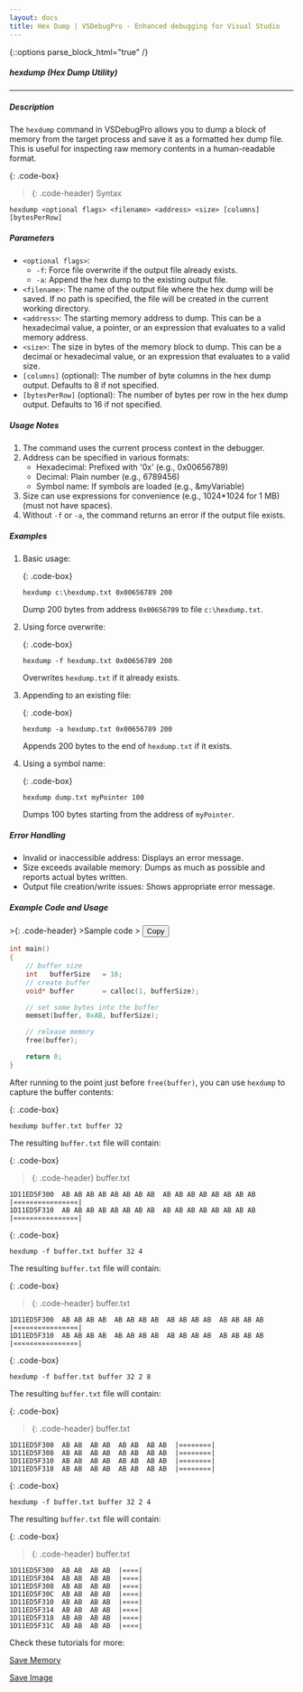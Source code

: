 ```yaml
---
layout: docs
title: Hex Dump | VSDebugPro - Enhanced debugging for Visual Studio
---
```

{::options parse_block_html="true" /}

##### hexdump (Hex Dump Utility)
---

##### Description
The `hexdump` command in VSDebugPro allows you to dump a block of memory from the target process and save it as a formatted hex dump file. This is useful for inspecting raw memory contents in a human-readable format.

{: .code-box}
>{: .code-header}
>Syntax
```code
hexdump <optional flags> <filename> <address> <size> [columns] [bytesPerRow]
```

##### Parameters

- `<optional flags>`:
    - `-f`: Force file overwrite if the output file already exists.
    - `-a`: Append the hex dump to the existing output file.
- `<filename>`: The name of the output file where the hex dump will be saved. If no path is specified, the file will be created in the current working directory.
- `<address>`: The starting memory address to dump. This can be a hexadecimal value, a pointer, or an expression that evaluates to a valid memory address.
- `<size>`: The size in bytes of the memory block to dump. This can be a decimal or hexadecimal value, or an expression that evaluates to a valid size.
- `[columns]` (optional): The number of byte columns in the hex dump output. Defaults to 8 if not specified.
- `[bytesPerRow]` (optional): The number of bytes per row in the hex dump output. Defaults to 16 if not specified.

##### Usage Notes

1. The command uses the current process context in the debugger.
2. Address can be specified in various formats:
   - Hexadecimal: Prefixed with '0x' (e.g., 0x00656789)
   - Decimal: Plain number (e.g., 6789456)
   - Symbol name: If symbols are loaded (e.g., &myVariable)
3. Size can use expressions for convenience (e.g., 1024*1024 for 1 MB) (must not have spaces).
4. Without `-f` or `-a`, the command returns an error if the output file exists.

##### Examples

1. Basic usage:

   {: .code-box}
   ```
   hexdump c:\hexdump.txt 0x00656789 200
   ```
   Dump 200 bytes from address `0x00656789` to file `c:\hexdump.txt`.

2. Using force overwrite:

   {: .code-box}
   ```
   hexdump -f hexdump.txt 0x00656789 200
   ```
   Overwrites `hexdump.txt` if it already exists.

3. Appending to an existing file:

   {: .code-box}
   ```
   hexdump -a hexdump.txt 0x00656789 200
   ```
   Appends 200 bytes to the end of `hexdump.txt` if it exists.

4. Using a symbol name:

   {: .code-box}
   ```
   hexdump dump.txt myPointer 100
   ```
   Dumps 100 bytes starting from the address of `myPointer`.

##### Error Handling

- Invalid or inaccessible address: Displays an error message.
- Size exceeds available memory: Dumps as much as possible and reports actual bytes written.
- Output file creation/write issues: Shows appropriate error message.

##### Example Code and Usage

<div class="code-box">
>{: .code-header}
>Sample code
> <button onclick="copyCode(this)" class="copy-button">Copy</button>

```cpp
int main()
{
    // buffer size
    int   bufferSize   = 16;
    // create buffer
    void* buffer       = calloc(1, bufferSize);

    // set some bytes into the buffer
    memset(buffer, 0xAB, bufferSize);

    // release memory
    free(buffer);

    return 0;
}
```
</div>

After running to the point just before `free(buffer)`, you can use `hexdump` to capture the buffer contents:

{: .code-box}
```
hexdump buffer.txt buffer 32
```

The resulting `buffer.txt` file will contain:

{: .code-box}
>{: .code-header}
>buffer.txt
```
1D11ED5F300  AB AB AB AB AB AB AB AB  AB AB AB AB AB AB AB AB  |««««««««««««««««|
1D11ED5F310  AB AB AB AB AB AB AB AB  AB AB AB AB AB AB AB AB  |««««««««««««««««|
```

{: .code-box}
```
hexdump -f buffer.txt buffer 32 4
```

The resulting `buffer.txt` file will contain:

{: .code-box}
>{: .code-header}
>buffer.txt
```
1D11ED5F300  AB AB AB AB  AB AB AB AB  AB AB AB AB  AB AB AB AB  |««««««««««««««««|
1D11ED5F310  AB AB AB AB  AB AB AB AB  AB AB AB AB  AB AB AB AB  |««««««««««««««««|
```

{: .code-box}
```
hexdump -f buffer.txt buffer 32 2 8
```

The resulting `buffer.txt` file will contain:

{: .code-box}
>{: .code-header}
>buffer.txt
```
1D11ED5F300  AB AB  AB AB  AB AB  AB AB  |««««««««|
1D11ED5F308  AB AB  AB AB  AB AB  AB AB  |««««««««|
1D11ED5F310  AB AB  AB AB  AB AB  AB AB  |««««««««|
1D11ED5F318  AB AB  AB AB  AB AB  AB AB  |««««««««|
```

{: .code-box}
```
hexdump -f buffer.txt buffer 32 2 4
```

The resulting `buffer.txt` file will contain:

{: .code-box}
>{: .code-header}
>buffer.txt
```
1D11ED5F300  AB AB  AB AB  |««««|
1D11ED5F304  AB AB  AB AB  |««««|
1D11ED5F308  AB AB  AB AB  |««««|
1D11ED5F30C  AB AB  AB AB  |««««|
1D11ED5F310  AB AB  AB AB  |««««|
1D11ED5F314  AB AB  AB AB  |««««|
1D11ED5F318  AB AB  AB AB  |««««|
1D11ED5F31C  AB AB  AB AB  |««««|
```

Check these tutorials for more:

[Save Memory](/pages/tutorials/dumpbuffer.html)

[Save Image](/pages/tutorials/dumpimg.html)
